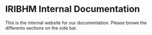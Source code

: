 # IRIBHM Internal Documentation

This is the internal website for our documentation.
Please browe the differents sections on the side bar.